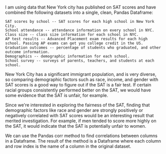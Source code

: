 I am using data that New York city has published on SAT scores and have combined the following datasets into a single, clean, Pandas Dataframe:

    SAT scores by school -- SAT scores for each high school in New York City.
    School attendance -- attendance information on every school in NYC.
    Class size -- class size information for each school in NYC.
    AP test results -- Advanced Placement exam results for each high school. Passing AP exams can get you college credit in the US.
    Graduation outcomes -- percentage of students who graduated, and other outcome information.
    Demographics -- demographic information for each school.
    School survey -- surveys of parents, teachers, and students at each school.

New York City has a significant immigrant population, and is very diverse, so comparing demographic factors such as race, income, and gender with SAT scores is a good way to figure out if the SAT is a fair test. If certain racial groups consistently performed better on the SAT, we would have some evidence that the SAT is unfair, for example.

Since we're interested in exploring the fairness of the SAT, finding that demographic factors like race and gender are strongly positively or negatively correlated with SAT scores would be an interesting result that merited investigation. For example, if men tended to score more highly on the SAT, it would indicate that the SAT is potentially unfair to women.

We can use the Pandas corr method to find correlations between columns in a Dataframe. The result of the method is a Dataframe where each column and row index is the name of a column in the original dataset.
